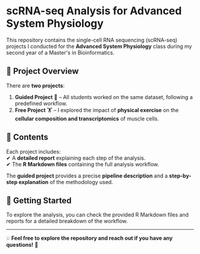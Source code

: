 # scRNA-seq Analysis for Advanced System Physiology  

This repository contains the single-cell RNA sequencing (scRNA-seq) projects I conducted for the **Advanced System Physiology** class during my second year of a Master's in Bioinformatics.  

## 📂 Project Overview  
There are **two projects**:  
1. **Guided Project** 🧬 – All students worked on the same dataset, following a predefined workflow.  
2. **Free Project** 🏋️ – I explored the impact of **physical exercise** on the **cellular composition and transcriptomics** of muscle cells.  

## 📜 Contents  
Each project includes:  
✔ A **detailed report** explaining each step of the analysis.  
✔ The **R Markdown files** containing the full analysis workflow.  

The **guided project** provides a precise **pipeline description** and a **step-by-step explanation** of the methodology used.  

## 🚀 Getting Started  
To explore the analysis, you can check the provided R Markdown files and reports for a detailed breakdown of the workflow.  

---  
💡 **Feel free to explore the repository and reach out if you have any questions!** 🚀  

